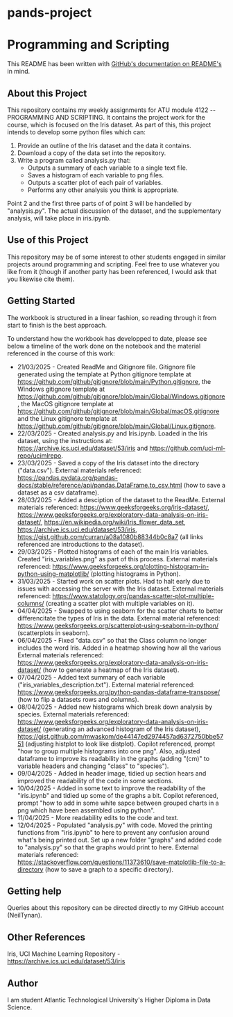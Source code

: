 # pands-project

# Programming and Scripting

This README has been written with [GitHub's documentation on README's](https://docs.github.com/en/repositories/managing-your-repositorys-settings-and-features/customizing-your-repository/about-readmes) in mind.

## About this Project

This repository contains my weekly assignments for ATU module 4122 -- PROGRAMMING AND SCRIPTING. It contains the project work for the course, which is focused on the Iris dataset. As part of this, this project intends to develop some python files which can:

1. Provide an outline of the Iris dataset and the data it contains.
2. Download a copy of the data set into the repository.
3. Write a program called analysis.py that: 
    - Outputs a summary of each variable to a single text file.
    - Saves a histogram of each variable to png files.
    - Outputs a scatter plot of each pair of variables.
    - Performs any other analysis you think is appropriate.

Point 2 and the first three parts of of point 3 will be handelled by "analysis.py". The actual discussion of the dataset, and the supplementary analysis, will take place in iris.ipynb.

## Use of this Project

This repository may be of some interest to other students engaged in similar projects around programming and scripting. Feel free to use whatever you like from it (though if another party has been referenced, I would ask that you likewise cite them).

## Getting Started

The workbook is structured in a linear fashion, so reading through it from start to finish is the best approach.

To understand how the workbook has developped to date, please see below a timeline of the work done on the notebook and the material referenced in the course of this work:

- 21/03/2025 - Created ReadMe and Gitignore file. Gitignore file generated using the template at Python gitignore template at https://github.com/github/gitignore/blob/main/Python.gitignore, the Windows gitignore template at https://github.com/github/gitignore/blob/main/Global/Windows.gitignore, the MacOS gitignore template at https://github.com/github/gitignore/blob/main/Global/macOS.gitignore and the Linux gitignore template at https://github.com/github/gitignore/blob/main/Global/Linux.gitignore.
- 22/03/2025 - Created analysis.py and Iris.ipynb. Loaded in the Iris dataset, using the instructions at: https://archive.ics.uci.edu/dataset/53/iris and https://github.com/uci-ml-repo/ucimlrepo.
- 23/03/2025 - Saved a copy of the Iris dataset into the directory ("data.csv"). External materials referenced: https://pandas.pydata.org/pandas-docs/stable/reference/api/pandas.DataFrame.to_csv.html (how to save a dataset as a csv dataframe).
- 28/03/2025 - Added a desciption of the dataset to the ReadMe. External materials referenced: https://www.geeksforgeeks.org/iris-dataset/, https://www.geeksforgeeks.org/exploratory-data-analysis-on-iris-dataset/, https://en.wikipedia.org/wiki/Iris_flower_data_set, https://archive.ics.uci.edu/dataset/53/iris, https://gist.github.com/curran/a08a1080b88344b0c8a7 (all links referenced are introductions to the dataset).
- 29/03/2025 - Plotted histograms of each of the main Iris variables. Created "iris_variables.png" as part of this process. External materials referenced: https://www.geeksforgeeks.org/plotting-histogram-in-python-using-matplotlib/ (plotting histograms in Python).
- 31/03/2025 - Started work on scatter plots. Had to halt early due to issues with accessing the server with the Iris dataset. External materials referenced: https://www.statology.org/pandas-scatter-plot-multiple-columns/ (creating a scatter plot with multiple variables on it).
- 04/04/2025 - Swapped to using seaborn for the scatter charts to better differencitate the types of Iris in the data. External material referenced: https://www.geeksforgeeks.org/scatterplot-using-seaborn-in-python/ (scatterplots in seaborn).
- 06/04/2025 - Fixed "data.csv" so that the Class column no longer includes the word Iris. Added in a heatmap showing how all the various External materials referenced: https://www.geeksforgeeks.org/exploratory-data-analysis-on-iris-dataset/ (how to generate a heatmap of the Iris dataset).
- 07/04/2025 - Added text summary of each variable ("iris_variables_description.txt"). External material referenced: https://www.geeksforgeeks.org/python-pandas-dataframe-transpose/ (how to flip a datasets rows and columns).
- 08/04/2025 - Added new histograms which break down analysis by species. External materials referenced: https://www.geeksforgeeks.org/exploratory-data-analysis-on-iris-dataset/ (generating an advanced histogram of the Iris dataset), https://gist.github.com/mwaskom/de44147ed2974457ad6372750bbe5751 (adjusting histplot to look like distplot). Copilot referenced, prompt "how to group multiple histograms into one png". Also, adjusted dataframe to improve its readability in the graphs (adding "(cm)" to variable headers and changing "class" to "species").
- 09/04/2025 - Added in header image, tidied up section hears and improved the readability of the code in some sections.
- 10/04/2025 - Added in some text to improve the readability of the "iris.ipynb" and tidied up some of the graphs a bit. Copilot referenced, prompt "how to add in some white sapce between grouped charts in a png which have been assembled using python".
- 11/04/2025 - More readability edits to the code and text.
- 12/04/2025 - Populated "analysis.py" with code. Moved the printing functions from "iris.ipynb" to here to prevent any confusion around what's being printed out. Set up a new folder "graphs" and added code to "analysis.py" so that the graphs would print to here. External materials referenced: https://stackoverflow.com/questions/11373610/save-matplotlib-file-to-a-directory (how to save a graph to a specific directory).

## Getting help

Queries about this repository can be directed directly to my GitHub account (NeilTynan).

## Other References

Iris, UCI Machine Learning Repository - https://archive.ics.uci.edu/dataset/53/iris

## Author

I am student Atlantic Technological University's Higher Diploma in Data Science.
